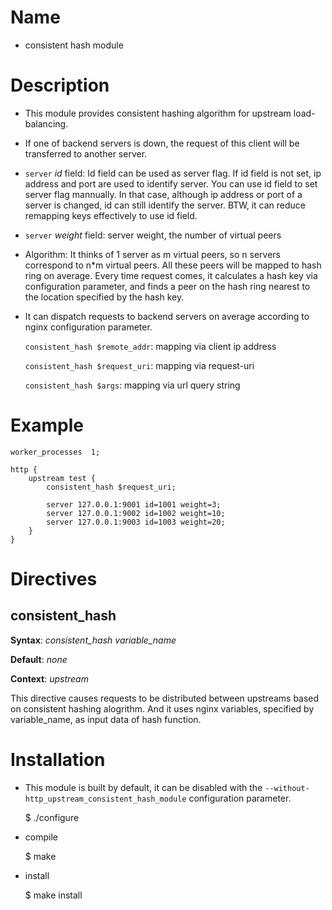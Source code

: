 Name
====

*  consistent hash module

Description
===========

* This module provides consistent hashing algorithm for upstream load-balancing.

* If one of backend servers is down, the request of this client will be transferred to another server.

* `server` *id* field: Id field can be used as server flag. If id field is not set, ip address and port are used to identify server. You can use id field to set server flag mannually. In that case, although ip address or port of a server is changed, id can still identify the server. BTW, it can reduce remapping keys effectively to use id field.

* `server` *weight* field: server weight, the number of virtual peers

* Algorithm: It thinks of 1 server as m virtual peers, so n servers correspond to n*m virtual peers. All these peers will be mapped to hash ring on average. Every time request comes, it calculates a hash key via configuration parameter, and finds a peer on the hash ring nearest to the location specified by the hash key.

* It can dispatch requests to backend servers on average according to nginx configuration parameter.

    `consistent_hash $remote_addr`: mapping via client ip address

    `consistent_hash $request_uri`: mapping via request-uri

    `consistent_hash $args`: mapping via url query string


Example
===========

    worker_processes  1;

    http {
        upstream test {
            consistent_hash $request_uri;

            server 127.0.0.1:9001 id=1001 weight=3;
            server 127.0.0.1:9002 id=1002 weight=10;
            server 127.0.0.1:9003 id=1003 weight=20;
        }
    }


Directives
==========

consistent_hash
------------------------

**Syntax**: *consistent_hash variable_name*

**Default**: *none*

**Context**: *upstream*

This directive causes requests to be distributed between upstreams based on consistent hashing alogrithm. And it uses nginx variables, specified by variable_name, as input data of hash function.


Installation
===========

* This module is built by default, it can be disabled with the `--without-http_upstream_consistent_hash_module` configuration parameter.

    $ ./configure

* compile

    $ make

* install

    $ make install

